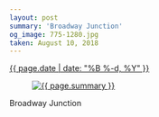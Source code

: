 ```yaml
---
layout: post
summary: 'Broadway Junction'
og_image: 775-1280.jpg
taken: August 10, 2018
---
```


<div class="post">
 <time>
  <a href="/775">
   {{ page.date | date: "%B %-d, %Y" }}
  </a>
 </time>
 <a href="/775">
  <figure data-taken="8/10/2018">
   <img alt="{{ page.summary }}" sizes="(min-width: 700px) 50vw, calc(100vw - 2rem)" src="{{ site.assets_url }}/775-640.jpg" srcset="{{ site.assets_url }}/775-320.jpg 320w, {{ site.assets_url }}/775-640.jpg 640w, {{ site.assets_url }}/775-960.jpg 960w, {{ site.assets_url }}/775-1280.jpg 1280w"/>
  </figure>
 </a>
 <span>
  Broadway Junction
 </span>
</div>
